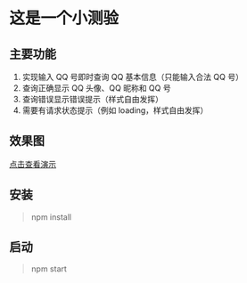 # 这是一个小测验

## 主要功能

1. 实现输入 QQ 号即时查询 QQ 基本信息（只能输入合法 QQ 号）
2. 查询正确显示 QQ 头像、QQ 昵称和 QQ 号
3. 查询错误显示错误提示（样式自由发挥）
4. 需要有请求状态提示（例如 loading，样式自由发挥）

## 效果图

[点击查看演示](https://giphy.com/embed/ce5rjDIjiE9uJ5E3Lh)

## 安装

> npm install

## 启动

> npm start
